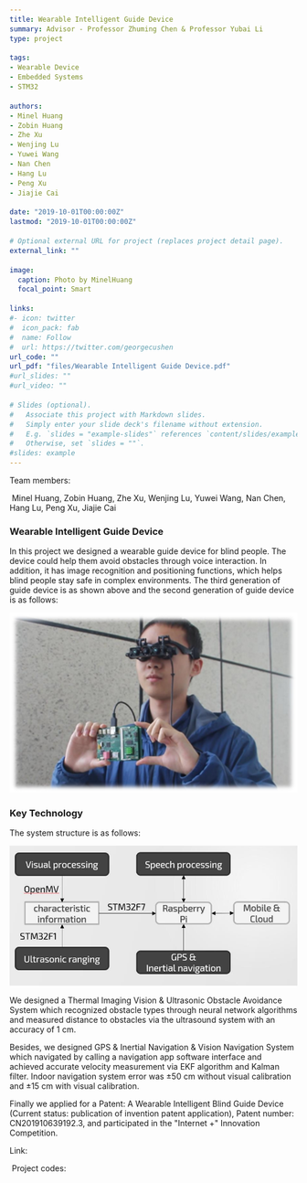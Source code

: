 ```yaml
---
title: Wearable Intelligent Guide Device
summary: Advisor - Professor Zhuming Chen & Professor Yubai Li
type: project

tags: 
- Wearable Device
- Embedded Systems
- STM32

authors:
- Minel Huang
- Zobin Huang
- Zhe Xu
- Wenjing Lu
- Yuwei Wang
- Nan Chen
- Hang Lu
- Peng Xu
- Jiajie Cai

date: "2019-10-01T00:00:00Z"
lastmod: "2019-10-01T00:00:00Z"

# Optional external URL for project (replaces project detail page).
external_link: ""

image:
  caption: Photo by MinelHuang
  focal_point: Smart

links:
#- icon: twitter
#  icon_pack: fab
#  name: Follow
#  url: https://twitter.com/georgecushen
url_code: ""
url_pdf: "files/Wearable Intelligent Guide Device.pdf"
#url_slides: ""
#url_video: ""

# Slides (optional).
#   Associate this project with Markdown slides.
#   Simply enter your slide deck's filename without extension.
#   E.g. `slides = "example-slides"` references `content/slides/example-slides.md`.
#   Otherwise, set `slides = ""`.
#slides: example
---
```


Team members:

​		Minel Huang, Zobin Huang, Zhe Xu, Wenjing Lu, Yuwei Wang, Nan Chen, Hang Lu, Peng Xu, Jiajie Cai

### Wearable Intelligent Guide Device

In this project we designed a wearable guide device for blind people. The device could help them avoid obstacles through voice interaction. In addition, it has image recognition and positioning functions, which helps blind people stay safe in complex environments. The third generation of guide device is as shown above and the second generation of guide device is as follows:

![](./01.png)

### Key Technology

The system structure is as follows:

![](./02.jpg)

We designed a Thermal Imaging Vision & Ultrasonic Obstacle Avoidance System which recognized obstacle types through neural network algorithms and measured distance to obstacles via the ultrasound system with an accuracy of 1 cm.

Besides, we designed GPS & Inertial Navigation & Vision Navigation System which navigated by calling a navigation app software interface and achieved accurate velocity measurement via EKF algorithm and Kalman filter. Indoor navigation system error was ±50 cm without visual calibration and ±15 cm with visual calibration.

Finally we applied for a Patent: A Wearable Intelligent Blind Guide Device (Current status: publication of invention patent application), Patent number: CN201910639192.3, and participated in the "Internet +" Innovation Competition.

Link:

​		Project codes: